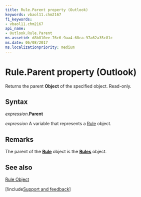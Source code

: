 ```yaml
---
title: Rule.Parent property (Outlook)
keywords: vbaol11.chm2167
f1_keywords:
- vbaol11.chm2167
api_name:
- Outlook.Rule.Parent
ms.assetid: d8b810ee-76c6-9aa4-68ca-97a62a35c81c
ms.date: 06/08/2017
ms.localizationpriority: medium
---
```



# Rule.Parent property (Outlook)

Returns the parent **Object** of the specified object. Read-only.


## Syntax

_expression_.**Parent**

_expression_ A variable that represents a [Rule](Outlook.Rule.md) object.


## Remarks

The parent of the **[Rule](Outlook.Rule.md)** object is the **[Rules](Outlook.Rules.md)** object.


## See also


[Rule Object](Outlook.Rule.md)

[!include[Support and feedback](~/includes/feedback-boilerplate.md)]
